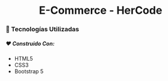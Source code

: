 <h1 align="center">E-Commerce - HerCode</h1>

### :rocket: Tecnologías Utilizadas

##### :heart: Construido Con:

- HTML5
- CSS3
- Bootstrap 5
